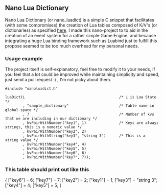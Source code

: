 ## Nano Lua Dictionary

Nano Lua Dictionary (or nano_luadict) is a simple C snippet that facilitates (with some compromises) the creation of Lua tables composed of K/V's (or dictionaries) as specified [here](http://lua-users.org/wiki/TablesTutorial). I made this nano-project to to aid in the creation of an event system for a rather simple Game Engine, and because integrating a huge Lua binding framework such as Luabind just to fulfill this propose seemed to be too much overhead for my personal needs.

### Usage example

The project itself is self-explanatory, feel free to modify it to your needs, if you feel that a lot could be improved while maintaining simplicity and speed, just send a pull request :) , I'm not picky about them.

    #include "nanoluadict.h"

    luaDict(L                                           /* L is Lua State */
            , "sample_dictionary"                       /* Table name in global space */
            , 7                                         /* Number of kvs that we are including in our dictionary */
            , kvPairWithNumber("key1", 1)               /* Keys are always strings, this is a numeric value */
            , kvPairWithNumber("key2", 2)
            , kvPairWithString("key3", "string 3")      /* This is a string value */
            , kvPairWithNumber("key4", 4)
            , kvPairWithNumber("key5", 5)
            , kvPairWithNumber("key6", 6)
            , kvPairWithNumber("key7", 7));

### This table should print out like this

{
   ["key6"] = 6;
   ["key7"] = 7;
   ["key2"] = 2;
   ["key1"] = 1;
   ["key3"] = "string 3";
   ["key4"] = 4;
   ["key5"] = 5;
}

